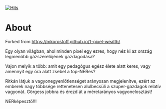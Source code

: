 [![Hits](https://hits.sh/nerkepeszto.github.io.svg)](https://hits.sh/nerkepeszto.github.io/)

# About

Forked from https://mkorostoff.github.io/1-pixel-wealth/

Egy olyan világban, ahol minden pixel egy ezres, hogy néz ki az ország legmenőbb gázszerelőjének gazdagodása?

Vajon melyik a több: amit egy pedagógus egész élete alatt keres, vagy amennyit egy óra alatt zsebel a top-NERes? 

Ritkán látjuk a vagyonegyenlőtlenséget arányosan megjelenítve, ezért az emberek nagy többsége rettenetesen alulbecsüli a szuper-gazdagok relatív vagyonát. Görgess jobbra és érezd át a méretarányos vagyonelosztást!

NERképesztő!!!
